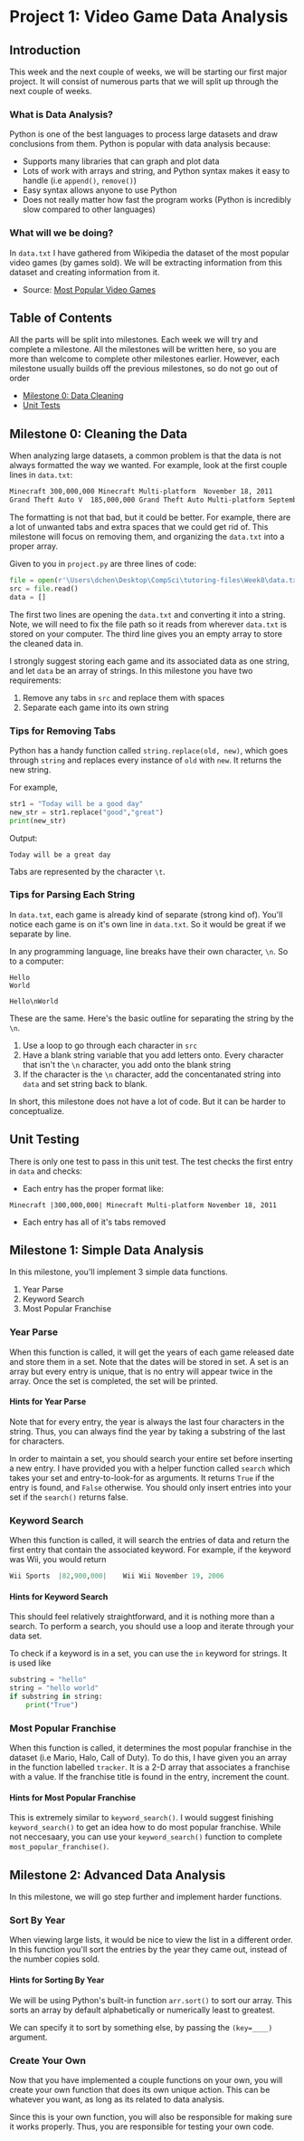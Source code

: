 # Project 1: Video Game Data Analysis

## Introduction
This week and the next couple of weeks, we will be starting our first major project. It will consist of numerous parts that we will split up through the next couple of weeks.

### What is Data Analysis?
Python is one of the best languages to process large datasets and draw conclusions from them. Python is popular with data analysis because:
- Supports many libraries that can graph and plot data
- Lots of work with arrays and string, and Python syntax makes it easy to handle (i.e `append()`, `remove()`)
- Easy syntax allows anyone to use Python
- Does not really matter how fast the program works (Python is incredibly slow compared to other languages)

### What will we be doing?
In `data.txt` I have gathered from Wikipedia the dataset of the most popular video games (by games sold). We will be extracting information from this dataset and creating information from it. 
- Source: [Most Popular Video Games](https://en.wikipedia.org/wiki/List_of_best-selling_video_games)



## Table of Contents
All the parts will be split into milestones. Each week we will try and complete a milestone. All the milestones will be written here, so you are more than welcome to complete other milestones earlier. However, each milestone usually builds off the previous milestones, so do not go out of order
- [Milestone 0: Data Cleaning](#milestone-0-cleaning-the-data)
- [Unit Tests](#unit-testing)

## Milestone 0: Cleaning the Data
When analyzing large datasets, a common problem is that the data is not always formatted the way we wanted. For example, look at the first couple lines in `data.txt`:
```txt
Minecraft 300,000,000 Minecraft	Multi-platform	November 18, 2011
Grand Theft Auto V	185,000,000	Grand Theft Auto Multi-platform	September 17, 2013
```
The formatting is not that bad, but it could be better. For example, there are a lot of unwanted tabs and extra spaces that we could get rid of. This milestone will focus on removing them, and organizing the `data.txt` into a proper array.

Given to you in `project.py` are three lines of code:
```python
file = open(r'\Users\dchen\Desktop\CompSci\tutoring-files\Week8\data.txt')
src = file.read()
data = []
```

The first two lines are opening the `data.txt` and converting it into a string. Note, we will need to fix the file path so it reads from wherever `data.txt` is stored on your computer. The third line gives you an empty array to store the cleaned data in. 

I strongly suggest storing each game and its associated data as one string, and let `data` be an array of strings. In this milestone you have two requirements:
1. Remove any tabs in `src` and replace them with spaces
2. Separate each game into its own string

### Tips for Removing Tabs
Python has a handy function called `string.replace(old, new)`, which goes through `string` and replaces every instance of `old` with `new`. It returns the new string. 

For example,
```python
str1 = "Today will be a good day"
new_str = str1.replace("good","great")
print(new_str)
```

Output:
```
Today will be a great day
```

Tabs are represented by the character `\t`. 

### Tips for Parsing Each String
In `data.txt`, each game is already kind of separate (strong kind of). You'll notice each game is on it's own line in `data.txt`. So it would be great if we separate by line.

In any programming language, line breaks have their own character, `\n`. So to a computer:
```
Hello
World

Hello\nWorld
```

These are the same. Here's the basic outline for separating the string by the `\n`.
1. Use a loop to go through each character in `src`
2. Have a blank string variable that you add letters onto. Every character that isn't the `\n` character, you add onto the blank string
3. If the character is the `\n` character, add the concentanated string into `data` and set string back to blank.

In short, this milestone does not have a lot of code. But it can be harder to conceptualize. 

## Unit Testing
There is only one test to pass in this unit test. The test checks the first entry in `data` and checks:
- Each entry has the proper format like:
```
Minecraft |300,000,000| Minecraft Multi-platform November 18, 2011
```
- Each entry has all of it's tabs removed

## Milestone 1: Simple Data Analysis
In this milestone, you'll implement 3 simple data functions. 
1. Year Parse
2. Keyword Search
3. Most Popular Franchise

### Year Parse
When this function is called, it will get the years of each game released date and store them in a set. Note that the dates will be stored in set. A set is an array but every entry is unique, that is no entry will appear twice in the array. Once the set is completed, the set will be printed.

#### Hints for Year Parse
Note that for every entry, the year is always the last four characters in the string. Thus, you can always find the year by taking a substring of the last for characters. 

In order to maintain a set, you should search your entire set before inserting a new entry. I have provided you with a helper function called `search` which takes your set and entry-to-look-for as arguments. It returns `True` if the entry is found, and `False` otherwise. You should only insert entries into your set if the `search()` returns false.

### Keyword Search
When this function is called, it will search the entries of data and return the first entry that contain the associated keyword. For example, if the keyword was Wii, you would return
```python
Wii Sports	|82,900,000|	Wii	Wii	November 19, 2006
```

#### Hints for Keyword Search
This should feel relatively straightforward, and it is nothing more than a search. To perform a search, you should use a loop and iterate through your data set. 

To check if a keyword is in a set, you can use the `in` keyword for strings. It is used like

```python
substring = "hello"
string = "hello world"
if substring in string:
    print("True")
```

### Most Popular Franchise
When this function is called, it determines the most popular franchise in the dataset (i.e Mario, Halo, Call of Duty). To do this, I have given you an array in the function labelled `tracker`. It is a 2-D array that associates a franchise with a value. If the franchise title is found in the entry, increment the count.

#### Hints for Most Popular Franchise
This is extremely similar to `keyword_search()`. I would suggest finishing `keyword_search()` to get an idea how to do most popular franchise. While not neccesaary, you can use your `keyword_search()` function to complete `most_popular_franchise()`.

## Milestone 2: Advanced Data Analysis
In this milestone, we will go step further and implement harder functions. 

### Sort By Year
When viewing large lists, it would be nice to view the list in a different order. In this function you'll sort the entries by the year they came out, instead of the number copies sold. 

#### Hints for Sorting By Year
We will be using Python's built-in function `arr.sort()` to sort our array. This sorts an array by default alphabetically or numerically least to greatest.

We can specify it to sort by something else, by passing the `(key=____)` argument. 

### Create Your Own 
Now that you have implemented a couple functions on your own, you will create your own function that does its own unique action. This can be whatever you want, as long as its related to data analysis. 

Since this is your own function, you will also be responsible for making sure it works properly. Thus, you are responsible for testing your own code.